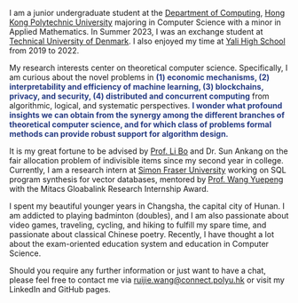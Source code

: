 I am a junior undergraduate student at the [Department of Computing](https://www.polyu.edu.hk/comp), [Hong Kong Polytechnic University](https://www.polyu.edu.hk) majoring in Computer Science with a minor in Applied Mathematics. In Summer 2023, I was an exchange student at [Technical University of Denmark](https://www.dtu.dk/). I also enjoyed my time at [Yali High School](https://www.yalechina.org/who-we-are) from 2019 to 2022. 

My research interests center on theoretical computer science. Specifically, I am curious about the novel problems in **<span style="color: #273C83;">(1) economic mechanisms, (2) interpretability and efficiency of machine learning, (3) blockchains, privacy, and security, (4) distributed and concurrent computing**</span> from algorithmic, logical, and systematic perspectives. **<span style="color: #273C83;">I wonder what profound insights we can obtain from the synergy among the different branches of theoretical computer science, and for which class of problems formal methods can provide robust support for algorithm design.</span>**

It is my great fortune to be advised by [Prof. Li Bo](https://www4.comp.polyu.edu.hk/~bo2li/) and Dr. Sun Ankang on the fair allocation problem of indivisible items since my second year in college. Currently, I am a research intern at [Simon Fraser University](https://www.sfu.ca) working on SQL program synthesis for vector databases, mentored by [Prof. Wang Yuepeng](https://www.cs.sfu.ca/~yuepeng/) with the Mitacs Gloabalink Research Internship Award.

I spent my beautiful younger years in Changsha, the capital city of Hunan. I am addicted to playing badminton (doubles), and I am also passionate about video games, traveling, cycling, and hiking to fulfill my spare time, and passionate about classical Chinese poetry. Recently, I have thought a lot about the exam-oriented education system and education in Computer Science.

Should you require any further information or just want to have a chat, please feel free to contact me via ruijie.wang@connect.polyu.hk or visit my LinkedIn and GitHub pages.
